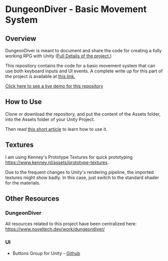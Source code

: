 # DungeonDiver - Basic Movement System  

## Overview 
DungeonDiver is meant to document and share the code for creating a fully working RPG with Unity ([Full Details of the project.](https://www.noveltech.dev/dungeondiver_making-game-unity/))

This repository contains the code for a basic movement system that can use both keyboard inputs and UI events. A complete write up for this part of the project is available at [this link.](https://www.noveltech.dev/dungeondiver_movement_1)

[Click here to see a live demo for this repository](https://wally869.github.io/DungeonDiver-1-MovementSystem/)


## How to Use

Clone or download the repository, and put the content of the Assets folder, into the Assets folder of your Unity Project.  

Then read [this short article](https://www.noveltech.dev/dungeondiver_movement_1) to learn how to use it. 

## Textures

I am using Kenney's Prototype Textures for quick prototyping https://www.kenney.nl/assets/prototype-textures.

Due to the frequent changes to Unity's rendering pipeline, the imported textures might show badly. In this case, just switch to the standard shader for the materials.

## Other Resources

### DungeonDiver
All resources related to this project have been centralized here: https://www.noveltech.dev/work/dungeondiver/

### UI
- Buttons Group for Unity - [Github](https://github.com/Wally869/Buttons-Group-Unity)
<!--[Article](placeholder) -->

